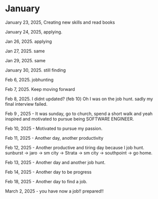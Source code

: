 # January

January 23, 2025, Creating new skills and read books 

January 24, 2025, applying.

Jan 26, 2025. applying 

Jan 27, 2025. same

Jan 29, 2025. same

January 30, 2025. still finding

Feb 6, 2025. jobhunting

Feb 7, 2025. Keep moving forward

Feb 8, 2025. I didnt updated? (feb 10) Oh I was on the job hunt. sadly my final interview failed.

Feb 9 , 2025 - It was sunday, go to church, spend a short walk and yeah inspired and motivated to pursue being SOFTWARE ENGINEER.

Feb 10, 2025 - Motivated to pursue my passion.

Feb 11, 2025 - Another day, another productivity

Feb 12, 2025 - Another productive and tiring day because I job hunt. sunburst -> jaro -> sm city -> Strata -> sm city -> southpoint -> go home.

Feb 13, 2025 - Another day and another job hunt.

Feb 14, 2025 - Another day to be progress

Feb 18, 2025 - Another day to find a job.

March 2, 2025 - you have now a job!! prepared!!